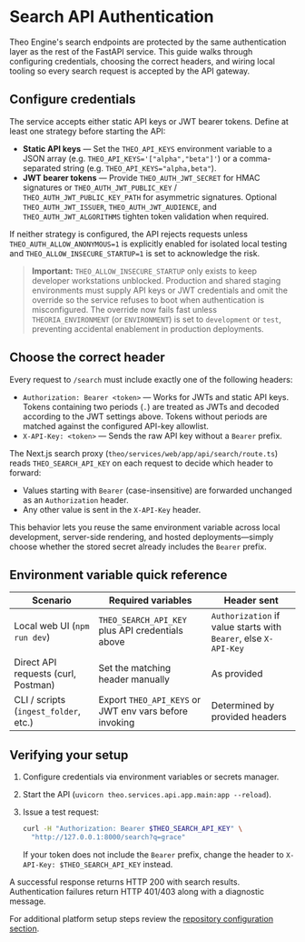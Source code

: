 # Search API Authentication

Theo Engine's search endpoints are protected by the same authentication layer as the rest of the FastAPI service. This guide walks through configuring credentials, choosing the correct headers, and wiring local tooling so every search request is accepted by the API gateway.

## Configure credentials

The service accepts either static API keys or JWT bearer tokens. Define at least one strategy before starting the API:

- **Static API keys** &mdash; Set the `THEO_API_KEYS` environment variable to a JSON array (e.g. `THEO_API_KEYS='["alpha","beta"]'`) or a comma-separated string (e.g. `THEO_API_KEYS="alpha,beta"`).
- **JWT bearer tokens** &mdash; Provide `THEO_AUTH_JWT_SECRET` for HMAC signatures or `THEO_AUTH_JWT_PUBLIC_KEY` / `THEO_AUTH_JWT_PUBLIC_KEY_PATH` for asymmetric signatures. Optional `THEO_AUTH_JWT_ISSUER`, `THEO_AUTH_JWT_AUDIENCE`, and `THEO_AUTH_JWT_ALGORITHMS` tighten token validation when required.

If neither strategy is configured, the API rejects requests unless `THEO_AUTH_ALLOW_ANONYMOUS=1` is explicitly enabled for isolated local testing and `THEO_ALLOW_INSECURE_STARTUP=1` is set to acknowledge the risk.

> **Important:** `THEO_ALLOW_INSECURE_STARTUP` only exists to keep developer workstations unblocked. Production and shared staging environments must supply API keys or JWT credentials and omit the override so the service refuses to boot when authentication is misconfigured. The override now fails fast unless `THEORIA_ENVIRONMENT` (or `ENVIRONMENT`) is set to `development` or `test`, preventing accidental enablement in production deployments.

## Choose the correct header

Every request to `/search` must include exactly one of the following headers:

- `Authorization: Bearer <token>` &mdash; Works for JWTs and static API keys. Tokens containing two periods (`.`) are treated as JWTs and decoded according to the JWT settings above. Tokens without periods are matched against the configured API-key allowlist.
- `X-API-Key: <token>` &mdash; Sends the raw API key without a `Bearer` prefix.

The Next.js search proxy (`theo/services/web/app/api/search/route.ts`) reads `THEO_SEARCH_API_KEY` on each request to decide which header to forward:

- Values starting with `Bearer` (case-insensitive) are forwarded unchanged as an `Authorization` header.
- Any other value is sent in the `X-API-Key` header.

This behavior lets you reuse the same environment variable across local development, server-side rendering, and hosted deployments—simply choose whether the stored secret already includes the `Bearer` prefix.

## Environment variable quick reference

| Scenario | Required variables | Header sent |
| --- | --- | --- |
| Local web UI (`npm run dev`) | `THEO_SEARCH_API_KEY` plus API credentials above | `Authorization` if value starts with `Bearer`, else `X-API-Key` |
| Direct API requests (curl, Postman) | Set the matching header manually | As provided |
| CLI / scripts (`ingest_folder`, etc.) | Export `THEO_API_KEYS` or JWT env vars before invoking | Determined by provided headers |

## Verifying your setup

1. Configure credentials via environment variables or secrets manager.
2. Start the API (`uvicorn theo.services.api.app.main:app --reload`).
3. Issue a test request:

   ```bash
   curl -H "Authorization: Bearer $THEO_SEARCH_API_KEY" \
     "http://127.0.0.1:8000/search?q=grace"
   ```

   If your token does not include the `Bearer` prefix, change the header to `X-API-Key: $THEO_SEARCH_API_KEY` instead.

A successful response returns HTTP 200 with search results. Authentication failures return HTTP 401/403 along with a diagnostic message.

For additional platform setup steps review the [repository configuration section](../README.md#configuration).
